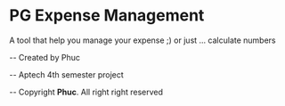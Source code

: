 # PG Expense Management

A tool that help you manage your expense ;) or just ... calculate numbers

-- Created by Phuc

-- Aptech 4th semester project

-- Copyright **Phuc**. All right right reserved
